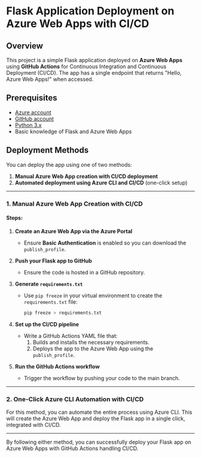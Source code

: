 # Flask Application Deployment on Azure Web Apps with CI/CD

## Overview
This project is a simple Flask application deployed on **Azure Web Apps** using **GitHub Actions** for Continuous Integration and Continuous Deployment (CI/CD). The app has a single endpoint that returns "Hello, Azure Web Apps!" when accessed.

## Prerequisites
- [Azure account](https://azure.microsoft.com/en-us/free/)
- [GitHub account](https://github.com/)
- [Python 3.x](https://www.python.org/downloads/)
- Basic knowledge of Flask and Azure Web Apps

## Deployment Methods
You can deploy the app using one of two methods:
1. **Manual Azure Web App creation with CI/CD deployment**
2. **Automated deployment using Azure CLI and CI/CD** (one-click setup)

---

### 1. Manual Azure Web App Creation with CI/CD

#### Steps:
1. **Create an Azure Web App via the Azure Portal**
   - Ensure **Basic Authentication** is enabled so you can download the `publish_profile`.
   
2. **Push your Flask app to GitHub** 
   - Ensure the code is hosted in a GitHub repository.

3. **Generate `requirements.txt`**
   - Use `pip freeze` in your virtual environment to create the `requirements.txt` file:
     ```bash
     pip freeze > requirements.txt
     ```

4. **Set up the CI/CD pipeline**
   - Write a GitHub Actions YAML file that:
     1. Builds and installs the necessary requirements.
     2. Deploys the app to the Azure Web App using the `publish_profile`.

5. **Run the GitHub Actions workflow**
   - Trigger the workflow by pushing your code to the main branch.

---

### 2. One-Click Azure CLI Automation with CI/CD

For this method, you can automate the entire process using Azure CLI. This will create the Azure Web App and deploy the Flask app in a single click, integrated with CI/CD.

---

By following either method, you can successfully deploy your Flask app on Azure Web Apps with GitHub Actions handling CI/CD. 